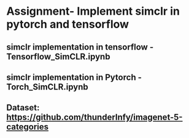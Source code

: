 # Assignment- Implement simclr in pytorch and tensorflow
## simclr implementation in tensorflow - Tensorflow_SimCLR.ipynb
## simclr implementation in Pytorch - Torch_SimCLR.ipynb
## Dataset: https://github.com/thunderInfy/imagenet-5-categories
